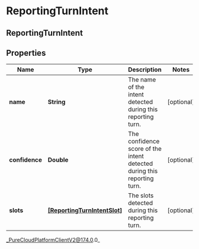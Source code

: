 # ReportingTurnIntent

## ReportingTurnIntent

## Properties

|Name | Type | Description | Notes|
|------------ | ------------- | ------------- | -------------|
| **name** | **String** | The name of the intent detected during this reporting turn. | [optional] |
| **confidence** | **Double** | The confidence score of the intent detected during this reporting turn. | [optional] |
| **slots** | [**[ReportingTurnIntentSlot]**]([ReportingTurnIntentSlot]) | The slots detected during this reporting turn. | [optional] |



_PureCloudPlatformClientV2@174.0.0_
